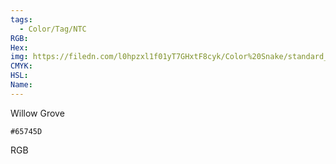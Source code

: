 ```yaml
---
tags:
  - Color/Tag/NTC
RGB:
Hex:
img: https://filedn.com/l0hpzxl1f01yT7GHxtF8cyk/Color%20Snake/standard_csv_to_svg//65745D.svg
CMYK:
HSL:
Name:
---
```

Willow Grove
```palette
#65745D
```
RGB
